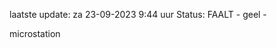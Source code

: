 laatste update: 
za 23-09-2023  9:44   uur 
Status: FAALT - geel - 
<div class="service Y">microstation</div>